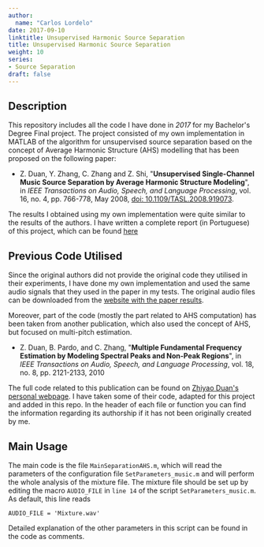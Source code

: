 ```yaml
---
author:
  name: "Carlos Lordelo"
date: 2017-09-10
linktitle: Unsupervised Harmonic Source Separation
title: Unsupervised Harmonic Source Separation
weight: 10
series:
- Source Separation
draft: false
---
```


## Description
This repository includes all the code I have done in *2017* for my Bachelor's Degree Final project. The project consisted of my own implementation in MATLAB of the algorithm for unsupervised source separation based on the concept of Average Harmonic Structure (AHS) modelling that has been proposed on the following paper:

* Z. Duan, Y. Zhang, C. Zhang and Z. Shi, "__Unsupervised Single-Channel Music Source Separation by Average Harmonic Structure Modeling__", in _IEEE Transactions on Audio, Speech, and Language Processing_, vol. 16, no. 4, pp. 766-778, May 2008, [doi: 10.1109/TASL.2008.919073](https://doi.org/10.1109/TASL.2008.919073).

The results I obtained using my own implementation were quite similar to the results of the authors. I have written a complete report (in Portuguese) of this project, which can be found [here](http://monografias.poli.ufrj.br/monografias/monopoli10022740.pdf)

## Previous Code Utilised
Since the original authors did not provide the original code they utilised in their experiments, I have done my own implementation and used the same audio signals that they used in the paper in my tests. The original audio files can be downloaded from the [website with the paper results](http://mperesult.googlepages.com/musicseparationresults).

Moreover, part of the code (mostly the part related to AHS computation) has been taken from another publication, which also used the concept of AHS, but focused on multi-pitch estimation. 

* Z. Duan, B. Pardo, and C. Zhang, "__Multiple Fundamental Frequency Estimation by Modeling Spectral Peaks and Non-Peak Regions__", in _IEEE Transactions on Audio, Speech, and Language Processing_, vol. 18, no. 8, pp. 2121-2133, 2010

The full code related to this publication can be found on [Zhiyao Duan's personal webpage](http://www2.ece.rochester.edu/projects/air/publications.html). I have taken some of their code, adapted for this project and added in this repo. In the header of each file or function you can find the information regarding its authorship if it has not been originally created by me. 

## Main Usage
The main code is the file `MainSeparationAHS.m`, which will read the parameters of the configuration file `SetParameters_music.m` and will perform the whole analysis of the mixture file. The mixture file should be set up by editing the macro `AUDIO_FILE` in `line 14` of the script `SetParameters_music.m`. As default, this line reads

```
AUDIO_FILE = 'Mixture.wav'
```

Detailed explanation of the other parameters in this script can be found in the code as comments.